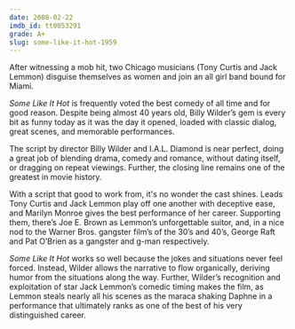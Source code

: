 ```yaml
---
date: 2008-02-22
imdb_id: tt0053291
grade: A+
slug: some-like-it-hot-1959
---
```


After witnessing a mob hit, two Chicago musicians (Tony Curtis and Jack Lemmon) disguise themselves as women and join an all girl band bound for Miami.

_Some Like It Hot_ is frequently voted the best comedy of all time and for good reason. Despite being almost 40 years old, Billy Wilder’s gem is every bit as funny today as it was the day it opened, loaded with classic dialog, great scenes, and memorable performances.

The script by director Billy Wilder and I.A.L. Diamond is near perfect, doing a great job of blending drama, comedy and romance, without dating itself, or dragging on repeat viewings. Further, the closing line remains one of the greatest in movie history.

With a script that good to work from, it's no wonder the cast shines. Leads Tony Curtis and Jack Lemmon play off one another with deceptive ease, and Marilyn Monroe gives the best performance of her career. Supporting them, there’s Joe E. Brown as Lemmon’s unforgettable suitor, and, in a nice nod to the Warner Bros. gangster film’s of the 30’s and 40’s, George Raft and Pat O’Brien as a gangster and g-man respectively.

_Some Like It Hot_ works so well because the jokes and situations never feel forced. Instead, Wilder allows the narrative to flow organically, deriving humor from the situations along the way. Further, Wilder’s recognition and exploitation of star Jack Lemmon’s comedic timing makes the film, as Lemmon steals nearly all his scenes as the maraca shaking Daphne in a performance that ultimately ranks as one of the best of his very distinguished career.
